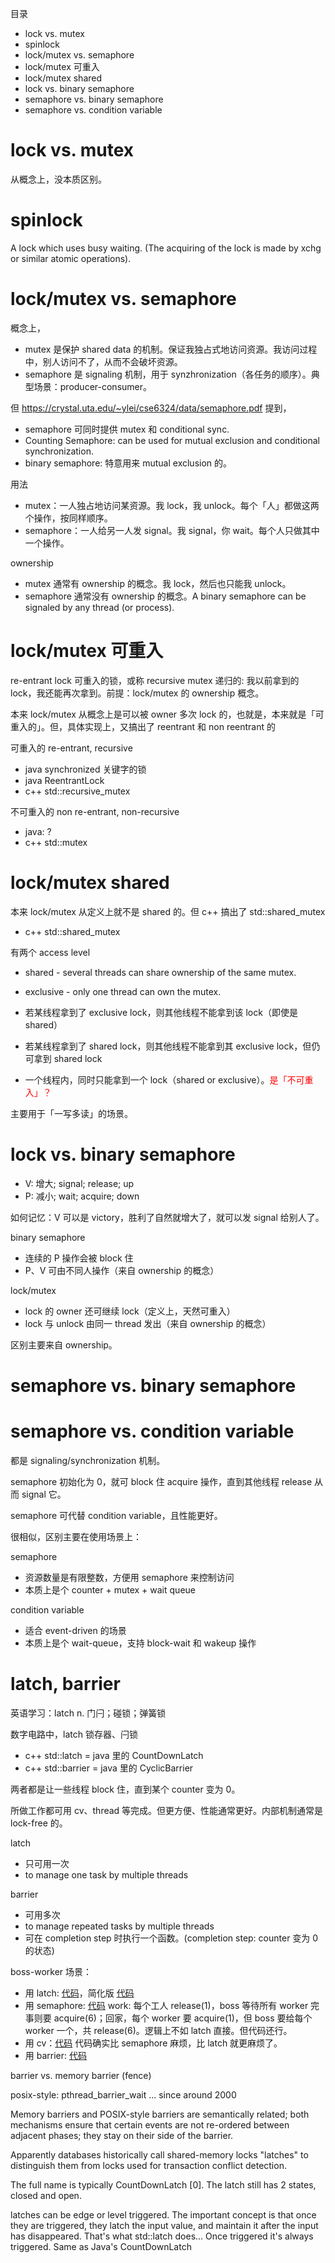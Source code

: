 
目录

- lock vs. mutex
- spinlock
- lock/mutex vs. semaphore
- lock/mutex 可重入
- lock/mutex shared
- lock vs. binary semaphore
- semaphore vs. binary semaphore
- semaphore vs. condition variable

# lock vs. mutex

从概念上，没本质区别。

# spinlock

A lock which uses busy waiting. (The acquiring of the lock is made by xchg or similar atomic operations).

# lock/mutex vs. semaphore

概念上，
- mutex 是保护 shared data 的机制。保证我独占式地访问资源。我访问过程中，别人访问不了，从而不会破坏资源。
- semaphore 是 signaling 机制，用于 synzhronization（各任务的顺序）。典型场景：producer-consumer。

但 https://crystal.uta.edu/~ylei/cse6324/data/semaphore.pdf 提到，
- semaphore 可同时提供 mutex 和 conditional sync.
- Counting Semaphore: can be used for mutual exclusion and conditional synchronization.
- binary semaphore: 特意用来 mutual exclusion 的。

用法
- mutex：一人独占地访问某资源。我 lock，我 unlock。每个「人」都做这两个操作，按同样顺序。
- semaphore：一人给另一人发 signal。我 signal，你 wait。每个人只做其中一个操作。

ownership
- mutex 通常有 ownership 的概念。我 lock，然后也只能我 unlock。
- semaphore 通常没有 ownership 的概念。A binary semaphore can be signaled by any thread (or process).

# lock/mutex 可重入

re-entrant lock 可重入的锁，或称 recursive mutex 递归的: 我以前拿到的 lock，我还能再次拿到。前提：lock/mutex 的 ownership 概念。

本来 lock/mutex 从概念上是可以被 owner 多次 lock 的，也就是，本来就是「可重入的」。但，具体实现上，又搞出了 reentrant 和 non reentrant 的

可重入的 re-entrant, recursive
- java synchronized 关键字的锁
- java ReentrantLock
- c++ std::recursive_mutex

不可重入的 non re-entrant, non-recursive
- java: ?
- c++ std::mutex

# lock/mutex shared

本来 lock/mutex 从定义上就不是 shared 的。但 c++ 搞出了 std::shared_mutex

- c++ std::shared_mutex

有两个 access level
- shared - several threads can share ownership of the same mutex.
- exclusive - only one thread can own the mutex.

- 若某线程拿到了 exclusive lock，则其他线程不能拿到该 lock（即使是 shared）
- 若某线程拿到了 shared lock，则其他线程不能拿到其 exclusive lock，但仍可拿到 shared lock
- 一个线程内，同时只能拿到一个 lock（shared or exclusive）。<font color=red>是「不可重入」？</font>

主要用于「一写多读」的场景。

# lock vs. binary semaphore

- V: 增大; signal; release; up
- P: 减小; wait;   acquire; down

如何记忆：V 可以是 victory，胜利了自然就增大了，就可以发 signal 给别人了。

binary semaphore
- 连续的 P 操作会被 block 住
- P、V 可由不同人操作（来自 ownership 的概念）

lock/mutex
- lock 的 owner 还可继续 lock（定义上，天然可重入）
- lock 与 unlock 由同一 thread 发出（来自 ownership 的概念）

区别主要来自 ownership。

# semaphore vs. binary semaphore


# semaphore vs. condition variable

都是 signaling/synchronization 机制。

semaphore 初始化为 0，就可 block 住 acquire 操作，直到其他线程 release 从而 signal 它。

semaphore 可代替 condition variable，且性能更好。

很相似，区别主要在使用场景上：

semaphore
- 资源数量是有限整数，方便用 semaphore 来控制访问
- 本质上是个 counter + mutex + wait queue

condition variable
- 适合 event-driven 的场景
- 本质上是个 wait-queue，支持 block-wait 和 wakeup 操作

# latch, barrier

英语学习：latch n. 门闩；碰锁；弹簧锁

数字电路中，latch 锁存器、闩锁

- c++ std::latch = java 里的 CountDownLatch
- c++ std::barrier = java 里的 CyclicBarrier

两者都是让一些线程 block 住，直到某个 counter 变为 0。

所做工作都可用 cv、thread 等完成。但更方便、性能通常更好。内部机制通常是 lock-free 的。

latch
- 只可用一次
- to manage one task by multiple threads

barrier
- 可用多次
- to manage repeated tasks by multiple threads
- 可在 completion step 时执行一个函数。(completion step: counter 变为 0 的状态)

boss-worker 场景：
- 用 latch: [代码](code/boss-worker-latch-demo.cpp)，简化版 [代码](code/boss-worker-latch-simplified-demo.cpp)
- 用 semaphore: [代码](code/boss-worker-semaphore-demo.cpp)  work: 每个工人 release(1)，boss 等待所有 worker 完事则要 acquire(6)；回家，每个 worker 要 acquire(1)，但 boss 要给每个 worker 一个，共 release(6)。逻辑上不如 latch 直接。但代码还行。
- 用 cv：[代码](code/boss-worker-cv-demo.cpp) 代码确实比 semaphore 麻烦，比 latch 就更麻烦了。
- 用 barrier: [代码](code/boss-worker-barrier-demo.cpp)

barrier vs. memory barrier (fence)

posix-style: pthread_barrier_wait ... since around 2000

Memory barriers and POSIX-style barriers are semantically related; both mechanisms ensure that certain events are not re-ordered between adjacent phases; they stay on their side of the barrier.

Apparently databases historically call shared-memory locks "latches" to distinguish them from locks used for transaction conflict detection.

The full name is typically CountDownLatch [0]. The latch still has 2 states, closed and open.

latches can be edge or level triggered. The important concept is that once they are triggered, they latch the input value, and maintain it after the input has disappeared. That's what std::latch does... Once triggered it's always triggered. Same as Java's CountDownLatch
